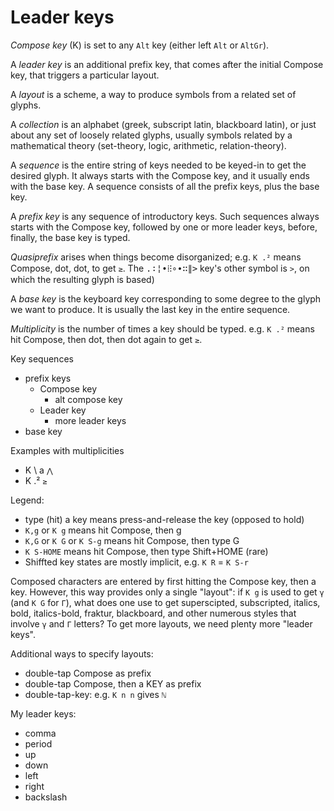 # Leader keys

*Compose key* (K) is set to any `Alt` key (either left `Alt` or `AltGr`).

A *leader key* is an additional prefix key, that comes after the initial Compose key, that triggers a particular layout.

A *layout* is a scheme, a way to produce symbols from a related set of glyphs.

A *collection* is an alphabet (greek, subscript latin, blackboard latin), or just about any set of loosely related glyphs, usually symbols related by a mathematical theory (set-theory, logic, arithmetic, relation-theory).

A *sequence* is the entire string of keys needed to be keyed-in to get the desired glyph. It always starts with the Compose key, and it usually ends with the base key. A sequence consists of all the prefix keys, plus the base key.

A *prefix key* is any sequence of introductory keys. Such sequences always starts with the Compose key, followed by one or more leader keys, before, finally, the base key is typed.

*Quasiprefix* arises when things become disorganized; e.g. `K .²` means Compose, dot, dot, to get `≥`. The <kbd>.∶¦•⁞⁝∘∙∷∥></kbd> key's other symbol is `>`, on which the resulting glyph is based)

A *base key* is the keyboard key corresponding to some degree to the glyph we want to produce. It is usually the last key in the entire sequence.

*Multiplicity* is the number of times a key should be typed. e.g. `K .²` means hit Compose, then dot, then dot again to get `≥`.


Key sequences
- prefix keys
  - Compose key
    - alt compose key
  - Leader key
    - more leader keys
- base key

Examples with multiplicities
- K \ a       `⋀`
- K .²        `≥`



Legend:
- type (hit) a key means press-and-release the key (opposed to hold)
- `K,g` or `K g` means hit Compose, then g
- `K,G` or `K G` or `K S-g` means hit Compose, then type G
- `K S-HOME` means hit Compose, then type Shift+HOME (rare)
- Shiffted key states are mostly implicit, e.g. `K R` = `K S-r`


Composed characters are entered by first hitting the Compose key, then a key. However, this way provides only a single "layout": if `K g` is used to get `γ` (and `K G` for `Γ`), what does one use to get superscipted, subscripted, italics, bold, italics-bold, fraktur, blackboard, and other numerous styles that involve `γ` and `Γ` letters? To get more layouts, we need plenty more "leader keys".




Additional ways to specify layouts:
- double-tap Compose as prefix
- double-tap Compose, then a KEY as prefix
- double-tap-key: e.g. `K n n` gives `ℕ`

My leader keys:
- comma
- period
- up
- down
- left
- right
- backslash
